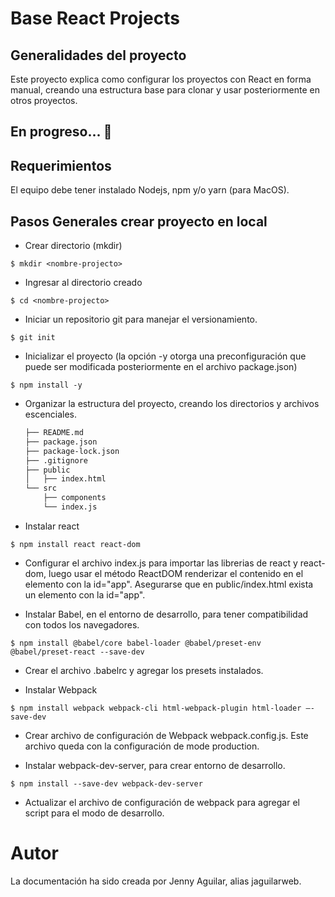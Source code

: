 # Base React Projects

## Generalidades del proyecto

Este proyecto explica como configurar los proyectos con React en forma manual, creando una estructura base para clonar y usar posteriormente en otros proyectos.

## En progreso... :construction:

## Requerimientos

El equipo debe tener instalado Nodejs, npm y/o yarn (para MacOS).

## Pasos Generales crear proyecto en local

* Crear directorio (mkdir)

`$ mkdir <nombre-projecto>`

* Ingresar al directorio creado

`$ cd <nombre-projecto>`

* Iniciar un repositorio git para manejar el versionamiento.

`$ git init`

* Inicializar el proyecto (la opción -y otorga una preconfiguración que puede ser modificada posteriormente en el archivo package.json)

`$ npm install -y`

* Organizar la estructura del proyecto, creando los directorios y archivos escenciales.

  ```sh
  ├── README.md
  ├── package.json
  ├── package-lock.json
  ├── .gitignore
  ├── public
  │   ├── index.html
  └── src
      ├── components
      └── index.js
  ```

* Instalar react

`$ npm install react react-dom`

* Configurar el archivo index.js para importar las librerias de react y react-dom, luego usar el método ReactDOM renderizar el contenido en el elemento con la id="app". Asegurarse que en public/index.html exista un elemento con la id="app".

* Instalar Babel, en el entorno de desarrollo, para tener compatibilidad con todos los navegadores.

`$ npm install @babel/core babel-loader @babel/preset-env @babel/preset-react --save-dev `

* Crear el archivo .babelrc y agregar los presets instalados.

* Instalar Webpack

`$ npm install webpack webpack-cli html-webpack-plugin html-loader —-save-dev`

* Crear archivo de configuración de Webpack webpack.config.js. Este archivo queda con la configuración de mode production.

* Instalar webpack-dev-server, para crear entorno de desarrollo.

`$ npm install --save-dev webpack-dev-server`

* Actualizar el archivo de configuración de webpack para agregar el script para el modo de desarrollo.



# Autor

La documentación ha sido creada por Jenny Aguilar, alias jaguilarweb.